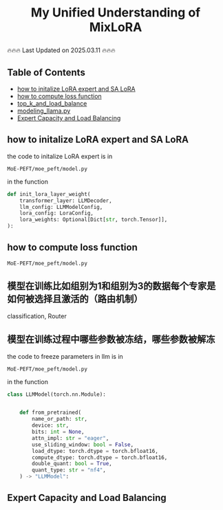 # <p align="center">My Unified Understanding of MixLoRA</p>
:fire::fire::fire: Last Updated on 2025.03.11 :fire::fire::fire:

## Table of Contents
- [how to initalize LoRA expert and SA LoRA](#how-to-initalize-lora-expert-and-sa-lora)
- [how to compute loss function](#how-to-compute-loss-function)
- [top_k_and_load_balance](#top_k_and_load_balance)
- [modeling_llama.py](#modeling_llamapy)
- [Expert Capacity and Load Balancing](#expert-capacity-and-load-balancing)

## how to initalize LoRA expert and SA LoRA
the code to initalize LoRA expert is in
```
MoE-PEFT/moe_peft/model.py
```

in the function 
```python
def init_lora_layer_weight(
    transformer_layer: LLMDecoder,
    llm_config: LLMModelConfig,
    lora_config: LoraConfig,
    lora_weights: Optional[Dict[str, torch.Tensor]],
):
```




## how to compute loss function
```
MoE-PEFT/moe_peft/model.py
```


## 模型在训练比如组别为1和组别为3的数据每个专家是如何被选择且激活的（路由机制）

classification, Router 


## 模型在训练过程中哪些参数被冻结，哪些参数被解冻

the code to freeze parameters in llm is in
```
MoE-PEFT/moe_peft/model.py
```

in the function 
```python
class LLMModel(torch.nn.Module):


    def from_pretrained(
        name_or_path: str,
        device: str,
        bits: int = None,
        attn_impl: str = "eager",
        use_sliding_window: bool = False,
        load_dtype: torch.dtype = torch.bfloat16,
        compute_dtype: torch.dtype = torch.bfloat16,
        double_quant: bool = True,
        quant_type: str = "nf4",
    ) -> "LLMModel":
```


## Expert Capacity and Load Balancing

